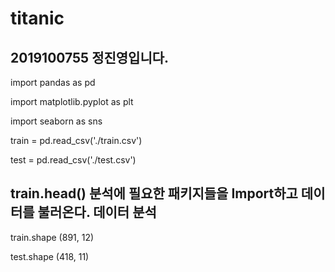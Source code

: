 # titanic
## 2019100755 정진영입니다.

import pandas as pd

import matplotlib.pyplot as plt

import seaborn as sns

train = pd.read_csv('./train.csv')

test = pd.read_csv('./test.csv')

train.head()
분석에 필요한 패키지들을 Import하고 데이터를 불러온다.
데이터 분석
---------
train.shape
(891, 12)

test.shape
(418, 11)
